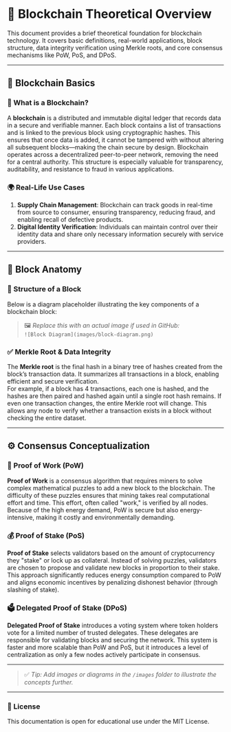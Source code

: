 # 📘 Blockchain Theoretical Overview

This document provides a brief theoretical foundation for blockchain technology. It covers basic definitions, real-world applications, block structure, data integrity verification using Merkle roots, and core consensus mechanisms like PoW, PoS, and DPoS.

---

## 🧱 Blockchain Basics

### 📖 What is a Blockchain?

A **blockchain** is a distributed and immutable digital ledger that records data in a secure and verifiable manner. Each block contains a list of transactions and is linked to the previous block using cryptographic hashes. This ensures that once data is added, it cannot be tampered with without altering all subsequent blocks—making the chain secure by design. Blockchain operates across a decentralized peer-to-peer network, removing the need for a central authority. This structure is especially valuable for transparency, auditability, and resistance to fraud in various applications.

### 🌍 Real-Life Use Cases

1. **Supply Chain Management**: Blockchain can track goods in real-time from source to consumer, ensuring transparency, reducing fraud, and enabling recall of defective products.
2. **Digital Identity Verification**: Individuals can maintain control over their identity data and share only necessary information securely with service providers.

---

## 🔗 Block Anatomy

### 🧩 Structure of a Block

Below is a diagram placeholder illustrating the key components of a blockchain block:


> 🖼️ *Replace this with an actual image if used in GitHub:*  
> `![Block Diagram](images/block-diagram.png)`

### ✅ Merkle Root & Data Integrity

The **Merkle root** is the final hash in a binary tree of hashes created from the block’s transaction data. It summarizes all transactions in a block, enabling efficient and secure verification.  
For example, if a block has 4 transactions, each one is hashed, and the hashes are then paired and hashed again until a single root hash remains. If even one transaction changes, the entire Merkle root will change. This allows any node to verify whether a transaction exists in a block without checking the entire dataset.

---

## ⚙️ Consensus Conceptualization

### 🔐 Proof of Work (PoW)

**Proof of Work** is a consensus algorithm that requires miners to solve complex mathematical puzzles to add a new block to the blockchain. The difficulty of these puzzles ensures that mining takes real computational effort and time. This effort, often called "work," is verified by all nodes. Because of the high energy demand, PoW is secure but also energy-intensive, making it costly and environmentally demanding.

### 💰 Proof of Stake (PoS)

**Proof of Stake** selects validators based on the amount of cryptocurrency they "stake" or lock up as collateral. Instead of solving puzzles, validators are chosen to propose and validate new blocks in proportion to their stake. This approach significantly reduces energy consumption compared to PoW and aligns economic incentives by penalizing dishonest behavior (through slashing of stake).

### 🗳️ Delegated Proof of Stake (DPoS)

**Delegated Proof of Stake** introduces a voting system where token holders vote for a limited number of trusted delegates. These delegates are responsible for validating blocks and securing the network. This system is faster and more scalable than PoW and PoS, but it introduces a level of centralization as only a few nodes actively participate in consensus.

---

> ✅ *Tip: Add images or diagrams in the `/images` folder to illustrate the concepts further.*

---

### 📎 License

This documentation is open for educational use under the MIT License.

